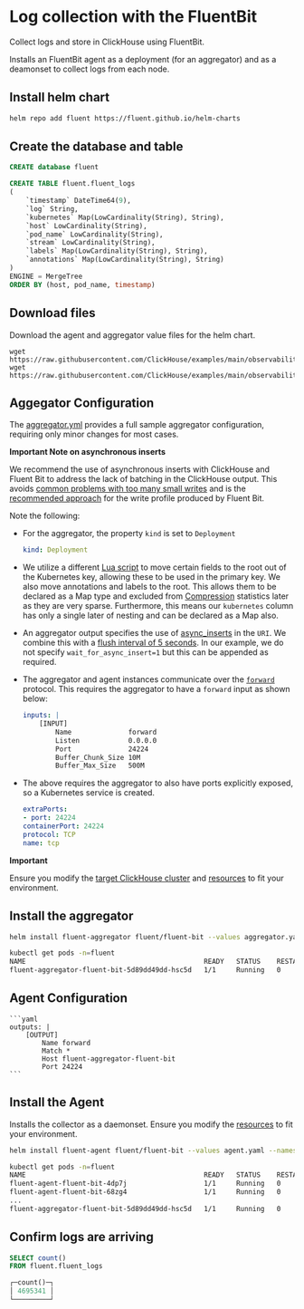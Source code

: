 # Log collection with the FluentBit

Collect logs and store in ClickHouse using FluentBit.

Installs an FluentBit agent as a deployment (for an aggregator) and as a deamonset to collect logs from each node.


## Install helm chart

```bash
helm repo add fluent https://fluent.github.io/helm-charts
```

## Create the database and table

```sql
CREATE database fluent

CREATE TABLE fluent.fluent_logs
(
    `timestamp` DateTime64(9),
    `log` String,
    `kubernetes` Map(LowCardinality(String), String),
    `host` LowCardinality(String),
    `pod_name` LowCardinality(String),
    `stream` LowCardinality(String),
    `labels` Map(LowCardinality(String), String),
    `annotations` Map(LowCardinality(String), String)
)
ENGINE = MergeTree
ORDER BY (host, pod_name, timestamp)
```

## Download files

Download the agent and aggregator value files for the helm chart.

```
wget https://raw.githubusercontent.com/ClickHouse/examples/main/observability/logs/kubernetes/fluentbit_to_fluentbit/agent.yaml
wget https://raw.githubusercontent.com/ClickHouse/examples/main/observability/logs/kubernetes/fluentbit_to_fluentbit/aggregator.yaml
```

## Aggegator Configuration

The [aggregator.yml](./aggregator.yml) provides a full sample aggregator configuration, requiring only minor changes for most cases.


**Important Note on asynchronous inserts**

We recommend the use of asynchronous inserts with ClickHouse and Fluent Bit to address the lack of batching in the ClickHouse output. This avoids [common problems with too many small writes](https://clickhouse.com/blog/common-getting-started-issues-with-clickhouse) and is the [recommended approach](https://clickhouse.com/docs/en/optimize/asynchronous-inserts/) for the write profile produced by Fluent Bit.

Note the following:

- For the aggregator, the property `kind` is set to `Deployment` 
    ```yaml
    kind: Deployment
    ```
- We utilize a different [Lua script](./aggregator.yaml#L291-L309) to move certain fields to the root out of the Kubernetes key, allowing these to be used in the primary key. We also move annotations and labels to the root. This allows them to be declared as a Map type and excluded from [Compression](#compression) statistics later as they are very sparse. Furthermore, this means our `kubernetes` column has only a single later of nesting and can be declared as a Map also.
- An aggregator output specifies the use of [async_inserts](https://clickhouse.com/docs/en/cloud/bestpractices/asynchronous-inserts/) in the `URI`. We combine this with a [flush interval of 5 seconds](./aggregator.yaml#L264). In our example, we do not specify `wait_for_async_insert=1` but this can be appended as required.
- The aggregator and agent instances communicate over the [`forward`](https://docs.fluentbit.io/manual/pipeline/outputs/forward) protocol. This requires the aggregator to have a `forward` input as shown below:

    ```yaml
    inputs: |
        [INPUT]
            Name              forward
            Listen            0.0.0.0
            Port              24224
            Buffer_Chunk_Size 10M
            Buffer_Max_Size   500M
    ```

- The above requires the aggregator to also have ports explicitly exposed, so a Kubernetes service is created.
    ```yaml
    extraPorts:
    - port: 24224
    containerPort: 24224
    protocol: TCP
    name: tcp
    ```

**Important**

Ensure you modify the [target ClickHouse cluster](./aggregator.yaml#L346-L353) and [resources](./aggregator.yaml#L161-L167) to fit your environment.


## Install the aggregator


```bash
helm install fluent-aggregator fluent/fluent-bit --values aggregator.yaml --namespace fluent --create-namespace

kubectl get pods -n=fluent
NAME                                            READY   STATUS    RESTARTS   AGE
fluent-aggregator-fluent-bit-5d89dd49dd-hsc5d   1/1     Running   0          16m
```

## Agent Configuration


    ```yaml
    outputs: |
        [OUTPUT]
            Name forward
            Match *
            Host fluent-aggregator-fluent-bit
            Port 24224
    ```

## Install the Agent

Installs the collector as a daemonset. Ensure you modify the [resources]() to fit your environment.

```bash
helm install fluent-agent fluent/fluent-bit --values agent.yaml --namespace fluent

kubectl get pods -n=fluent
NAME                                            READY   STATUS    RESTARTS   AGE
fluent-agent-fluent-bit-4dp7j                   1/1     Running   0          87s
fluent-agent-fluent-bit-68zg4                   1/1     Running   0          86s
...
fluent-aggregator-fluent-bit-5d89dd49dd-hsc5d   1/1     Running   0          16m
```

## Confirm logs are arriving


```sql
SELECT count()
FROM fluent.fluent_logs

┌─count()─┐
│ 4695341 │
└─────────┘
```